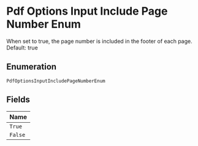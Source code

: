 
# Pdf Options Input Include Page Number Enum

When set to true, the page number is included in the footer of each page. Default: true

## Enumeration

`PdfOptionsInputIncludePageNumberEnum`

## Fields

| Name |
|  --- |
| `True` |
| `False` |

